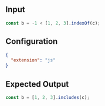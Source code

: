 
## Input
```javascript input
const b = -1 < [1, 2, 3].indexOf(c);
```

## Configuration
```json configuration
{
  "extension": "js"
}
```

## Expected Output
```javascript expected output
const b = [1, 2, 3].includes(c);
```
